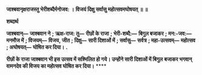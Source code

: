 **जाश्बवानृक्षराजस्तु भेरीशब्दैर्मनोजव: ।** **विजयं दिक्षु सर्वासु महोत्सवमघोषयत् ॥ ॥** 

**शब्दार्थ** 

**जाश्बवान्—** **जाश्बवान ने** **; ऋक्ष-राज: तु—** **रीछों के राजा** **; भेरी-शब्दै:—** **बिगुल बजाकर** **; मन:-जव:—** **मनमौज में** **; विजयम्—** **विजय, जीत** **; दिक्षु—** **सारी दिशाओं में** **; सर्वासु—** **सर्वत्र** **; महा-उत्सवम्—** **महोत्सव** **; अघोषयत्—** **घोषित कर दिया।** **.** 

**रीछों के राजा जाश्बवान भी इस उत्सव में सश्मिलित हो गये। उन्होंने सारी दिशाओं में बिगुल** **बजाकर भगवान् वामनदेव की विजय का महोत्सव घोषित कर दिया।** **** 